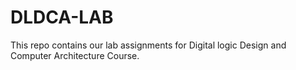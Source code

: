 # DLDCA-LAB
This repo contains our lab assignments for Digital logic Design and Computer Architecture Course.
